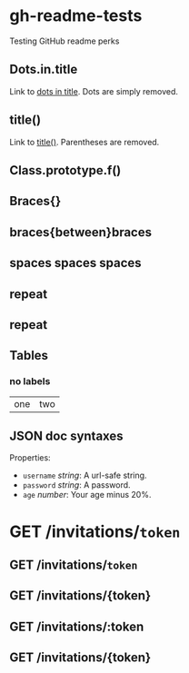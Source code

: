 gh-readme-tests
===============

Testing GitHub readme perks

## Dots.in.title

Link to [dots in title](#dotsintitle). Dots are simply removed.

## title()

Link to [title()](#title). Parentheses are removed.

## Class.prototype.f()

## Braces{}

## braces{between}braces

## spaces spaces spaces

## repeat

## repeat

## Tables

### no labels

|||
|----|----|
| one|two |

## JSON doc syntaxes

Properties:

- `username` *string*: A url-safe string.
- `password` *string*: A password.
- `age` *number*: Your age minus 20%.


# GET /invitations/`token`

## GET /invitations/`token`

## GET /invitations/{token}
## GET /invitations/:token
## GET /invitations/{token}
